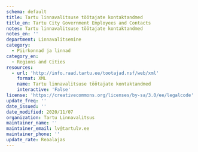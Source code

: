 ```yaml
---
schema: default
title: Tartu linnavalitsuse töötajate kontaktandmed
title_en: Tartu City Government Employees and Contacts
notes: Tartu linnavalitsuse töötajate kontaktandmed
notes_en: ''
department: Linnavalitsemine
category:
  - Piirkonnad ja linnad
category_en:
  - Regions and Cities
resources:
  - url: 'http://info.raad.tartu.ee/tootajad.nsf/web/xml'
    format: XML
    name: Tartu linnavalitsuse töötajate kontaktandmed
    interactive: 'False'
license: 'https://creativecommons.org/licenses/by-sa/3.0/ee/legalcode'
update_freq: ''
date_issued: ''
date_modified: 2020/11/07
organization: Tartu Linnavalitsus
maintainer_name: ''
maintainer_email: lv@tartulv.ee
maintainer_phone: ''
update_rate: Reaalajas
---
```

